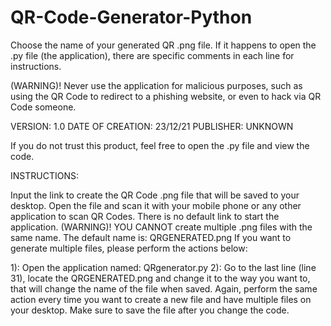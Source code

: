 # QR-Code-Generator-Python

Choose the name of your generated QR .png file.
If it happens to open the .py file (the application),
there are specific comments in each line for instructions.

(WARNING)! Never use the application for malicious purposes,
such as using the QR Code to redirect to a phishing website,
or even to hack via QR Code someone.

VERSION: 1.0
DATE OF CREATION: 23/12/21
PUBLISHER: UNKNOWN

If you do not trust this product, feel free to open the .py file
and view the code.

INSTRUCTIONS:

Input the link to create the QR Code .png file
that will be saved to your desktop. Open the file
and scan it with your mobile phone or any other application
to scan QR Codes. There is no default link to start the application.
(WARNING)! YOU CANNOT create multiple .png files with the same 
name. The default name is: QRGENERATED.png
If you want to generate multiple files, please perform the actions below:

1): Open the application named: QRgenerator.py
2): Go to the last line (line 31), locate the QRGENERATED.png
    and change it to the way you want to, that will change the
    name of the file when saved. Again, perform the same action every     			         	time
    you want to create a new file and have multiple files on your desktop.
    Make sure to save the file after you change the code.
